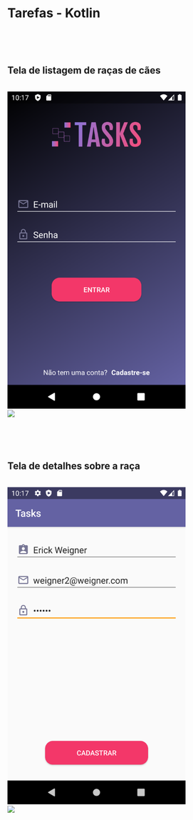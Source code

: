 <h1>Tarefas - Kotlin</h1>

<br><br><br>
<h2>Tela de listagem de raças de cães</h2>
<br>
<img style="width: 400px" src="Prints/01 Tela Login.png">
<br>
<img src="prints/04.jpeg">

<br><br><br>
<h2>Tela de detalhes sobre a raça</h2>
<br>
<img style="width: 400px" src="Prints/02 Tela Cadastro.png">
<br>
<img style="width: 400px" src="Prints/03 Tela Criar Task.png">
